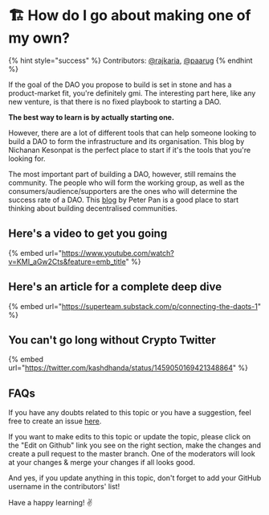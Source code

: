 # 🏗 How do I go about making one of my own?

{% hint style="success" %}
Contributors: [@rajkaria](https://github.com/rajkaria), [@paarug](https://github.com/paarug)
{% endhint %}

If the goal of the DAO you propose to build is set in stone and has a product-market fit, you're definitely gmi. The interesting part here, like any new venture, is that there is no fixed playbook to starting a DAO.

**The best way to learn is by actually starting one.**

However, there are a lot of different tools that can help someone looking to build a DAO to form the infrastructure and its organisation. This blog by Nichanan Kesonpat is the perfect place to start if it's the tools that you're looking for.

The most important part of building a DAO, however, still remains the community. The people who will form the working group, as well as the consumers/audience/supporters are the ones who will determine the success rate of a DAO. This [blog](https://medium.com/1kxnetwork/how-to-grow-decentralized-communities-1bf1044924f8) by Peter Pan is a good place to start thinking about building decentralised communities.

## Here's a video to get you going

{% embed url="https://www.youtube.com/watch?v=KMI_aGw2Cts&feature=emb_title" %}

## Here's an article for a complete deep dive

{% embed url="https://superteam.substack.com/p/connecting-the-daots-1" %}

## You can't go long without Crypto Twitter

{% embed url="https://twitter.com/kashdhanda/status/1459050169421348864" %}

## FAQs

If you have any doubts related to this topic or you have a suggestion, feel free to create an issue [here](https://github.com/SuperteamDAO/ground-zero/issues).

If you want to make edits to this topic or update the topic, please click on the "Edit on Github" link you see on the right section, make the changes and create a pull request to the master branch. One of the moderators will look at your changes & merge your changes if all looks good.

And yes, if you update anything in this topic, don't forget to add your GitHub username in the contributors' list!

Have a happy learning! ✌️
